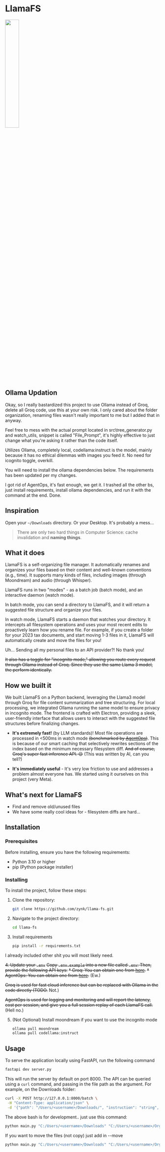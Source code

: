 # LlamaFS

<img src="electron-react-app/assets/llama_fs.png" width="30%" />

## Ollama Updation

Okay, so I really bastardized this project to use Ollama instead of Groq, delete all Groq code, use this at your own risk. I only cared about the folder organization, renaming files wasn't really important to me but I added that in anyway.

Feel free to mess with the actual prompt located in src\tree_generator.py and watch_utils, snippet is called "File_Prompt", it's highly effective to just change what you're asking it rather than the code itself.

Utilizes Ollama, completely local, codellama:instruct is the model, mainly because it has no ethical dilemmas with images you feed it. No need for icognito toggle, overkill.

You will need to install the ollama dependencies below. The requirements has been updated per my changes.

I got rid of AgentOps, it's fast enough, we get it. I trashed all the other bs, just install requirements, install ollama dependencies, and run it with the command at the end. Done.

## Inspiration

Open your `~/Downloads` directory. Or your Desktop. It's probably a mess...

> There are only two hard things in Computer Science: cache invalidation and **naming things**.

## What it does

LlamaFS is a self-organizing file manager. It automatically renames and organizes your files based on their content and well-known conventions (e.g., time). It supports many kinds of files, including images (through Moondream) and audio (through Whisper).

LlamaFS runs in two "modes" - as a batch job (batch mode), and an interactive daemon (watch mode).

In batch mode, you can send a directory to LlamaFS, and it will return a suggested file structure and organize your files.

In watch mode, LlamaFS starts a daemon that watches your directory. It intercepts all filesystem operations and uses your most recent edits to proactively learn how you rename file. For example, if you create a folder for your 2023 tax documents, and start moving 1-3 files in it, LlamaFS will automatically create and move the files for you!

Uh... Sending all my personal files to an API provider?! No thank you!

~~It also has a toggle for "incognito mode," allowing you route every request through Ollama instead of Groq. Since they use the same Llama 3 model, the perform identically.~~

## How we built it

We built LlamaFS on a Python backend, leveraging the Llama3 model through Groq for file content summarization and tree structuring. For local processing, we integrated Ollama running the same model to ensure privacy in incognito mode. The frontend is crafted with Electron, providing a sleek, user-friendly interface that allows users to interact with the suggested file structures before finalizing changes.

- **It's extremely fast!** (by LLM standards)! Most file operations are processed in <500ms in watch mode ~~(benchmarked by [AgentOps](https://agentops.ai/?utm_source=llama-fs))~~. This is because of our smart caching that selectively rewrites sections of the index based on the minimum necessary filesystem diff. ~~And of course, Groq's super fast inference API. 😉~~ (This was written by AI, can you tell?)

- **It's immediately useful** - It's very low friction to use and addresses a problem almost everyone has. We started using it ourselves on this project (very Meta).

## What's next for LlamaFS

- Find and remove old/unused files
- We have some really cool ideas for - filesystem diffs are hard...

## Installation

### Prerequisites

Before installing, ensure you have the following requirements:
- Python 3.10 or higher
- pip (Python package installer)

### Installing

To install the project, follow these steps:
1. Clone the repository:
   ```bash
   git clone https://github.com/zynk/llama-fs.git
   ```

2. Navigate to the project directory:
    ```bash
    cd llama-fs
    ```

3. Install requirements
   ```bash
   pip install -r requirements.txt
   ```
I already included other shit you will most likely need.

~~4. Update your `.env`~~
~~Copy `.env.example` into a new file called `.env`. Then, provide the following API keys:~~
~~* Groq: You can obtain one from [here](https://console.groq.com/keys).~~
~~* AgentOps: You can obtain one from [here](https://app.agentops.ai/settings/projects).~~ (Ew.)

~~Groq is used for fast cloud inference but can be replaced with Ollama in the code directly (TODO.~~ Not.)

~~AgentOps is used for logging and monitoring and will report the latency, cost per session, and give you a full session replay of each LlamaFS call.~~ (Hell no.)

5. (Not Optional) Install moondream if you want to use the incognito mode
    ```bash
    ollama pull moondream
    ollama pull codellama:instruct
    ```

## Usage

To serve the application locally using FastAPI, run the following command
   ```bash
   fastapi dev server.py
   ```

This will run the server by default on port 8000. The API can be queried using a `curl` command, and passing in the file path as the argument. For example, on the Downloads folder:
   ```bash
   curl -X POST http://127.0.0.1:8000/batch \
    -H "Content-Type: application/json" \
    -d '{"path": "/Users/<username>/Downloads/", "instruction": "string", "incognito": false}'
   ```

The above bash is for development.. just use this command:
   ```bash
   python main.py "C:/Users/<username>/Downloads" "C:/Users/<username>/Organized" --auto-yes
   ```

If you want to move the files (not copy) just add in --move
   ```bash
   python main.py "C:/Users/<username>/Downloads" "C:/Users/<username>/Organized" --move --auto-yes
   ```
